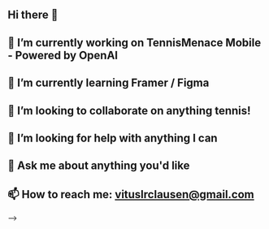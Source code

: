 ## Hi there 👋

## 🔭 I’m currently working on TennisMenace Mobile - Powered by OpenAI
## 🌱 I’m currently learning Framer / Figma
## 👯 I’m looking to collaborate on anything tennis!
## 🤔 I’m looking for help with anything I can
## 💬 Ask me about anything you'd like
## 📫 How to reach me: vituslrclausen@gmail.com
-->
